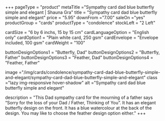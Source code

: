 +++
pageType = "product"
metaTitle ="Sympathy card dad blue butterfly simple and elegant | Shauna Gra"
title = "Sympathy card dad blue butterfly simple and elegant"
price = "5.95"
downFrom ="7.00"
saleOn ="yes"
productGroup = "cards"
productType = "condolence"
stockLeft = "2 Left" 
 
cardSize = "6 by 6 inchs, 15 by 15 cm" 
cardLanguageOption = "English only" 
cardOption1 = "Plain white card, 250 gsm" 
cardEnvelope = "Envelope included, 100 gsm" 
cardWeight = "100" 
 
buttonDesignOptions1 = "Butterfly, Dad"
buttonDesignOptions2 = "Butterfly, Father"
buttonDesignOptions3 = "Feather, Dad"
buttonDesignOptions4 = "Feather, Father"
 
image ="/img/cards/condolence/sympathy-card-dad-blue-butterfly-simple-and-elegant/sympathy-card-dad-blue-butterfly-simple-and-elegant"
class ="lazy img-responsive hover-shadow"
alt ="Sympathy card dad blue butterfly simple and elegant"
 
description = "This Dad sympathy card for the mourning of a father says “Sorry for the loss of your Dad / Father, Thinking of You”.  It has an elegant butterfly design on the front.  It has a blue watercolour at the back of the design.  You may like to choose the feather design option either."
+++
